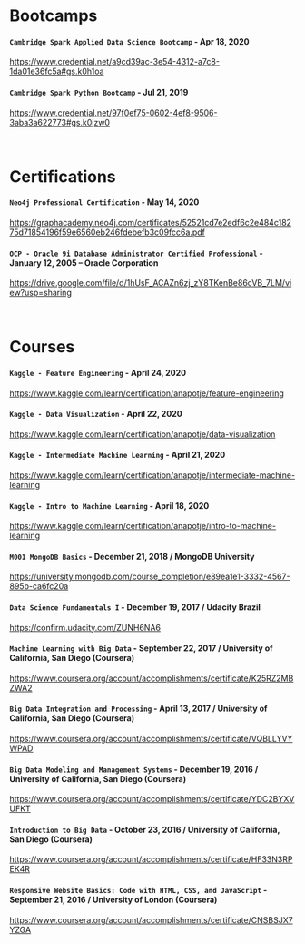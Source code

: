 # Bootcamps

#### `Cambridge Spark Applied Data Science Bootcamp` - Apr 18, 2020
https://www.credential.net/a9cd39ac-3e54-4312-a7c8-1da01e36fc5a#gs.k0h1oa

#### `Cambridge Spark Python Bootcamp` - Jul 21, 2019
https://www.credential.net/97f0ef75-0602-4ef8-9506-3aba3a622773#gs.k0jzw0

<br />

# Certifications

#### `Neo4j Professional Certification` - May 14, 2020
https://graphacademy.neo4j.com/certificates/52521cd7e2edf6c2e484c18275d71854196f59e6560eb246fdebefb3c09fcc6a.pdf

#### `OCP - Oracle 9i Database Administrator Certified Professional` - January 12, 2005 – Oracle Corporation
https://drive.google.com/file/d/1hUsF_ACAZn6zj_zY8TKenBe86cVB_7LM/view?usp=sharing

<br />

# Courses

#### `Kaggle - Feature Engineering` - April 24, 2020
https://www.kaggle.com/learn/certification/anapotje/feature-engineering

#### `Kaggle - Data Visualization` - April 22, 2020
https://www.kaggle.com/learn/certification/anapotje/data-visualization

#### `Kaggle - Intermediate Machine Learning` - April 21, 2020
https://www.kaggle.com/learn/certification/anapotje/intermediate-machine-learning

#### `Kaggle - Intro to Machine Learning` - April 18, 2020
https://www.kaggle.com/learn/certification/anapotje/intro-to-machine-learning

#### `M001 MongoDB Basics` - December 21, 2018 / MongoDB University
https://university.mongodb.com/course_completion/e89ea1e1-3332-4567-895b-ca6fc20a

#### `Data Science Fundamentals I` - December 19, 2017 / Udacity Brazil
https://confirm.udacity.com/ZUNH6NA6

#### `Machine Learning with Big Data` - September 22, 2017 / University of California, San Diego (Coursera)
https://www.coursera.org/account/accomplishments/certificate/K25RZ2MBZWA2

#### `Big Data Integration and Processing` - April 13, 2017 / University of California, San Diego (Coursera)
https://www.coursera.org/account/accomplishments/certificate/VQBLLYVYWPAD

#### `Big Data Modeling and Management Systems` - December 19, 2016 / University of California, San Diego (Coursera)
https://www.coursera.org/account/accomplishments/certificate/YDC2BYXVUFKT

#### `Introduction to Big Data` - October 23, 2016 / University of California, San Diego (Coursera)
https://www.coursera.org/account/accomplishments/certificate/HF33N3RPEK4R

#### `Responsive Website Basics: Code with HTML, CSS, and JavaScript` - September 21, 2016 / University of London (Coursera)
https://www.coursera.org/account/accomplishments/certificate/CNSBSJX7YZGA
